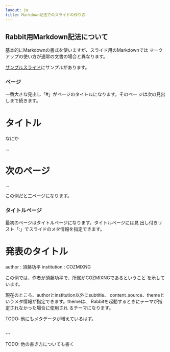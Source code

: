 ```yaml
---
layout: ja
title: Markdown記法でのスライドの作り方
---
```

## Rabbit用Markdown記法について

基本的にMarkdownの書式を使いますが、スライド用のMarkdownでは
マークアップの使い方が通常の文書の場合と異なります。

[サンプルスライド](../sample/)にサンプルがあります。

### ページ

一番大きな見出し「#」がページのタイトルになります。そのペー
ジは次の見出しまで続きます。

  # タイトル

  なにか

  ...

  # 次のページ

  ...

この例だと二ページになります。

### タイトルページ

最初のページはタイトルページになります。タイトルページには見
出し付きリスト「:」でスライドのメタ情報を指定できます。

  # 発表のタイトル

  author
  :    須藤功平
  institution
  :    COZMIXNG

この例では、作者が須藤功平で、所属がCOZMIXNGであるということ
を示しています。

現在のところ、authorとinstitution以外にsubtitle、
content_source、themeというメタ情報が指定できます。themeは、
Rabbitを起動するときにテーマが指定されなかった場合に使用され
るテーマになります。

TODO: 他にもメタデータが増えているはず。

### ...

TODO: 他の書き方についても書く
